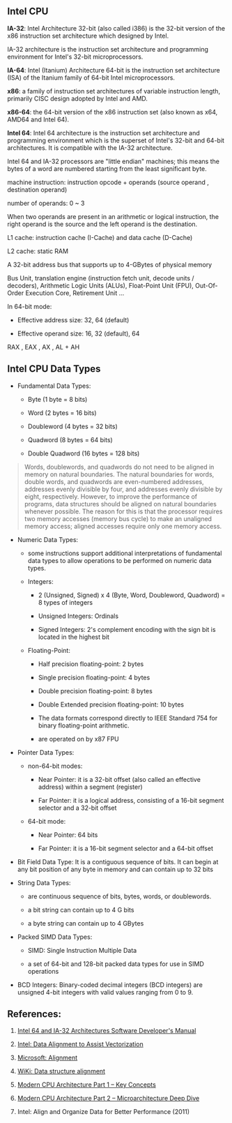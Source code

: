 ## Intel CPU

**IA-32**: Intel Architecture 32-bit (also called i386) is the 32-bit version of the x86 instruction set architecture which designed by Intel. 

IA-32 architecture is the instruction set architecture and programming environment for Intel's 32-bit microprocessors.

**IA-64**: Intel (Itanium) Architecture 64-bit is the instruction set architecture (ISA) of the Itanium family of 64-bit Intel microprocessors.

**x86**: a family of instruction set architectures of variable instruction length, primarily CISC design adopted by Intel and AMD. 

**x86-64**: the 64-bit version of the x86 instruction set (also known as x64, AMD64 and Intel 64).

**Intel 64**: Intel 64 architecture is the instruction set architecture and programming environment which is the superset of Intel's 32-bit and 64-bit architectures. It is compatible with the IA-32 architecture.


Intel 64 and IA-32 processors are "little endian" machines; this means the bytes of a word are numbered starting from the least significant byte.

machine instruction: instruction opcode + operands (source operand , destination operand)

number of operands: 0 ~ 3

When two operands are present in an arithmetic or logical instruction, the right operand is the source and the left operand is the destination.

L1 cache: instruction cache (I-Cache) and data cache (D-Cache)

L2 cache: static RAM

A 32-bit address bus that supports up to 4-GBytes of physical memory

Bus Unit, translation engine (instruction fetch unit, decode units / decoders), Arithmetic Logic Units (ALUs), Float-Point Unit (FPU), Out-Of-Order Execution Core, Retirement Unit ...

In 64-bit mode:

   + Effective address size: 32, 64 (default)

   + Effective operand size: 16, 32 (default), 64

RAX , EAX , AX , AL + AH

## Intel CPU Data Types

* Fundamental Data Types:

   + Byte (1 byte = 8 bits)

   + Word (2 bytes = 16 bits)

   + Doubleword (4 bytes = 32 bits)

   + Quadword (8 bytes = 64 bits)

   + Double Quadword (16 bytes = 128 bits)

> Words, doublewords, and quadwords do not need to be aligned in memory on natural boundaries. 
> The natural boundaries for words, double words, and quadwords are even-numbered addresses, 
> addresses evenly divisible by four, and addresses evenly divisible by eight, respectively. 
> However, to improve the performance of programs, data structures should be aligned on natural boundaries whenever possible. 
> The reason for this is that the processor requires two memory accesses (memory bus cycle) to make an unaligned memory access; 
> aligned accesses require only one memory access.

* Numeric Data Types:

   + some instructions support additional interpretations of fundamental data types to allow operations to be performed on numeric data types.

   + Integers:

      - 2 (Unsigned, Signed) x 4 (Byte, Word, Doubleword, Quadword) = 8 types of integers

      - Unsigned Integers: Ordinals

      - Signed Integers: 2's complement encoding with the sign bit is located in the highest bit

   + Floating-Point:

      - Half precision floating-point: 2 bytes

      - Single precision floating-point: 4 bytes

      - Double precision floating-point: 8 bytes

      - Double Extended precision floating-point: 10 bytes

      - The data formats correspond directly to IEEE Standard 754 for binary floating-point arithmetic.

      - are operated on by x87 FPU

* Pointer Data Types:

   + non-64-bit modes:

      - Near Pointer: it is a 32-bit offset (also called an effective address) within a segment (register)

      - Far  Pointer: it is a logical address, consisting of a 16-bit segment selector and a 32-bit offset

   + 64-bit mode:

      - Near Pointer: 64 bits

      - Far  Pointer: it is a 16-bit segment selector and a 64-bit offset

* Bit Field Data Type: It is a contiguous sequence of bits. It can begin at any bit position of any byte in memory and can contain up to 32 bits

* String Data Types:

   + are continuous sequence of bits, bytes, words, or doublewords.

   + a bit  string can contain up to 4 G bits

   + a byte string can contain up to 4 GBytes

* Packed SIMD Data Types:

   + SIMD: Single Instruction Multiple Data

   + a set of 64-bit and 128-bit packed data types for use in SIMD operations

* BCD Integers: Binary-coded decimal integers (BCD integers) are unsigned 4-bit integers with valid values ranging from 0 to 9.

## References:

1. [Intel 64 and IA-32 Architectures Software Developer's Manual](https://www.intel.com/content/www/us/en/developer/articles/technical/intel-sdm.html)

2. [Intel: Data Alignment to Assist Vectorization](https://software.intel.com/content/www/us/en/develop/articles/data-alignment-to-assist-vectorization.html)

3. [Microsoft: Alignment](https://docs.microsoft.com/en-us/cpp/cpp/alignment-cpp-declarations?view=vs-2019)

4. [WiKi: Data structure alignment](https://en.wikipedia.org/wiki/Data_structure_alignment)

5. [Modern CPU Architecture Part 1 – Key Concepts](https://www.youtube.com/watch?v=vgPFzblBh7w)

6. [Modern CPU Architecture Part 2 – Microarchitecture Deep Dive](https://www.youtube.com/watch?v=o_WXTRS2qTY)

7. Intel: Align and Organize Data for Better Performance (2011)
